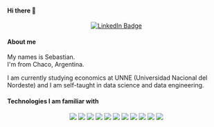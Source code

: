 #### Hi there 👋

<div align="center" id="badges">
  <a href="https://www.linkedin.com/in/dsebastianb/">
    <img src="https://img.shields.io/badge/LinkedIn-blue?style=for-the-badge&logo=linkedin&logoColor=white" alt="LinkedIn Badge"/>
  </a>
</div>

<div align="center">
<img src="https://komarev.com/ghpvc/?username=dbsebastian&style=flat-square&color=blue" alt=""/>
</div>

#### About me

My names is Sebastian.  
I'm from Chaco, Argentina.

I am currently studying economics at UNNE (Universidad Nacional del Nordeste) and I am self-taught in data science and data engineering.  
  
#### Technologies I am familiar with
  

<div align="center">  
	<img src="https://img.shields.io/badge/python-3670A0?style=for-the-badge&logo=python&logoColor=ffdd54" />  
	<img src="https://img.shields.io/badge/Pandas-%23150458.svg?style=for-the-badge&logo=pandas&logoColor=white"/>  
	<img src="https://img.shields.io/badge/Matplotlib-1890db.svg?style=for-the-badge&logo=Matplotlib&logoColor=black" />
	<img src="https://img.shields.io/badge/Seaborn-%233F4F75.svg?style=for-the-badge&logo=Seaborn&logoColor=white" />
	<img src="https://img.shields.io/badge/Numpy-%23013243.svg?style=for-the-badge&logo=numpy&logoColor=white" />
	<img src="https://img.shields.io/badge/SciPy-%230C55A5.svg?style=for-the-badge&logo=scipy&logoColor=%white" />
	<img src="https://img.shields.io/badge/scikit--learn-%23F7931E.svg?style=for-the-badge&logo=scikit-learn&logoColor=white" />
	<img src="https://img.shields.io/badge/Beautiful--Soup-green.svg?style=for-the-badge&logo=Beautiful-Soup&logoColor=white" />
	<img src="https://img.shields.io/badge/mysql-%2300f.svg?style=for-the-badge&logo=mysql&logoColor=white" />
	<img src="https://img.shields.io/badge/postgres-%23316192.svg?style=for-the-badge&logo=postgresql&logoColor=white" />  
	<img src="https://img.shields.io/badge/SQLalchemy-red.svg?style=for-the-badge&logo=SQLalchemy&logoColor=white" />  
</div>


